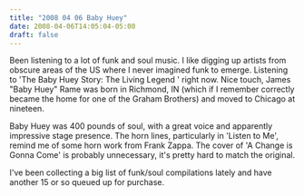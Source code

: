 ```yaml
---
title: "2008 04 06 Baby Huey"
date: 2008-04-06T14:05:04-05:00
draft: false
---
```



Been listening to a lot of funk and soul music. I like digging up artists from obscure areas of the US where I never imagined funk to emerge. Listening to 'The Baby Huey Story: The Living Legend ' right now. Nice touch, James "Baby Huey" Rame was born in Richmond, IN (which if I remember correctly became the home for one of the Graham Brothers) and moved to Chicago at nineteen. 

Baby Huey was 400 pounds of soul, with a great voice and apparently impressive stage presence. The horn lines, particularly in 'Listen to Me', remind me of some horn work from Frank Zappa. The cover of 'A Change is Gonna Come' is probably unnecessary, it's pretty hard to match the original. 

I've been collecting a big list of funk/soul compilations lately and have another 15 or so queued up for purchase. 